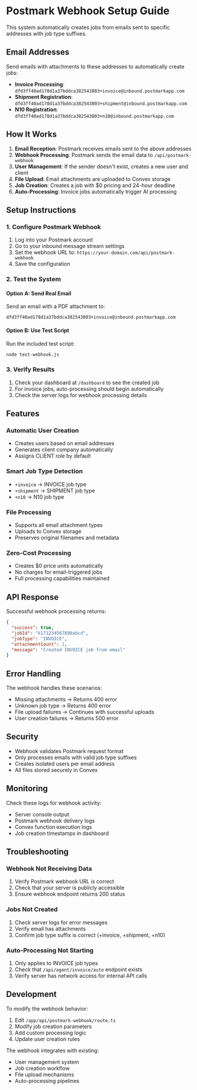 # Postmark Webhook Setup Guide

This system automatically creates jobs from emails sent to specific addresses with job type suffixes.

## Email Addresses

Send emails with attachments to these addresses to automatically create jobs:

- **Invoice Processing**: `dfd3ff40ad178d1a37bddca382543803+invoice@inbound.postmarkapp.com`
- **Shipment Registration**: `dfd3ff40ad178d1a37bddca382543803+shipment@inbound.postmarkapp.com`  
- **N10 Registration**: `dfd3ff40ad178d1a37bddca382543803+n10@inbound.postmarkapp.com`

## How It Works

1. **Email Reception**: Postmark receives emails sent to the above addresses
2. **Webhook Processing**: Postmark sends the email data to `/api/postmark-webhook`
3. **User Management**: If the sender doesn't exist, creates a new user and client
4. **File Upload**: Email attachments are uploaded to Convex storage
5. **Job Creation**: Creates a job with $0 pricing and 24-hour deadline
6. **Auto-Processing**: Invoice jobs automatically trigger AI processing

## Setup Instructions

### 1. Configure Postmark Webhook

1. Log into your Postmark account
2. Go to your inbound message stream settings
3. Set the webhook URL to: `https://your-domain.com/api/postmark-webhook`
4. Save the configuration

### 2. Test the System

#### Option A: Send Real Email
Send an email with a PDF attachment to:
```
dfd3ff40ad178d1a37bddca382543803+invoice@inbound.postmarkapp.com
```

#### Option B: Use Test Script
Run the included test script:
```bash
node test-webhook.js
```

### 3. Verify Results

1. Check your dashboard at `/dashboard` to see the created job
2. For invoice jobs, auto-processing should begin automatically
3. Check the server logs for webhook processing details

## Features

### Automatic User Creation
- Creates users based on email addresses
- Generates client company automatically
- Assigns CLIENT role by default

### Smart Job Type Detection
- `+invoice` → INVOICE job type
- `+shipment` → SHIPMENT job type  
- `+n10` → N10 job type

### File Processing
- Supports all email attachment types
- Uploads to Convex storage
- Preserves original filenames and metadata

### Zero-Cost Processing
- Creates $0 price units automatically
- No charges for email-triggered jobs
- Full processing capabilities maintained

## API Response

Successful webhook processing returns:
```json
{
  "success": true,
  "jobId": "k171234567890abcd",
  "jobType": "INVOICE", 
  "attachmentCount": 1,
  "message": "Created INVOICE job from email"
}
```

## Error Handling

The webhook handles these scenarios:
- Missing attachments → Returns 400 error
- Unknown job type → Returns 400 error  
- File upload failures → Continues with successful uploads
- User creation failures → Returns 500 error

## Security

- Webhook validates Postmark request format
- Only processes emails with valid job type suffixes
- Creates isolated users per email address
- All files stored securely in Convex

## Monitoring

Check these logs for webhook activity:
- Server console output
- Postmark webhook delivery logs
- Convex function execution logs
- Job creation timestamps in dashboard

## Troubleshooting

### Webhook Not Receiving Data
1. Verify Postmark webhook URL is correct
2. Check that your server is publicly accessible
3. Ensure webhook endpoint returns 200 status

### Jobs Not Created
1. Check server logs for error messages
2. Verify email has attachments
3. Confirm job type suffix is correct (+invoice, +shipment, +n10)

### Auto-Processing Not Starting
1. Only applies to INVOICE job types
2. Check that `/api/agent/invoice/auto` endpoint exists
3. Verify server has network access for internal API calls

## Development

To modify the webhook behavior:

1. Edit `/app/api/postmark-webhook/route.ts`
2. Modify job creation parameters
3. Add custom processing logic
4. Update user creation rules

The webhook integrates with existing:
- User management system
- Job creation workflow  
- File upload mechanisms
- Auto-processing pipelines 